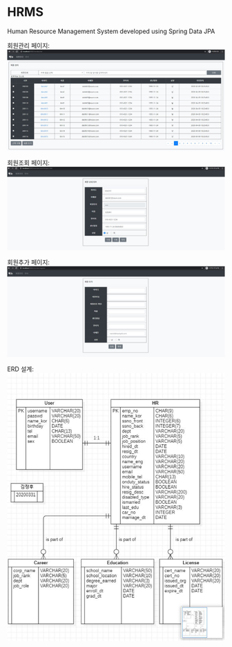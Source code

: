 # HRMS
Human Resource Management System developed using Spring Data JPA

회원관리 페이지: 
![alt text](https://github.com/dabitk/HRMS/blob/master/HRMS.JPG "Main Page")

회원조회 페이지:
![alt text](https://github.com/dabitk/HRMS/blob/master/view.JPG "View Page")

회원추가 페이지:
![alt text](https://github.com/dabitk/HRMS/blob/master/register.JPG "Registration Page")

ERD 설계:
![alt text](https://github.com/dabitk/HRMS/blob/master/ERD.JPG "Erd Page")
